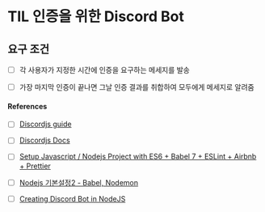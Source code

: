 # TIL 인증을 위한 Discord Bot

## 요구 조건

- [ ] 각 사용자가 지정한 시간에 인증을 요구하는 메세지를 발송

- [ ] 가장 마지막 인증이 끝나면 그날 인증 결과를 취합하여 모두에게 메세지로 알려줌

#### References

- [ ] [Discordjs guide](https://discordjs.guide/#before-you-begin)

- [ ] [Discordjs Docs](https://discord.js.org/docs/packages/builders/1.6.1)

- [ ] [Setup Javascript / Nodejs Project with ES6 + Babel 7 + ESLint + Airbnb + Prettier](https://gist.github.com/vukhanhtruong/670c6b4d1c02a5798cb40a50762c7548)

- [ ] [Nodejs 기본설정2 - Babel, Nodemon](https://shlee0882.tistory.com/231)

- [ ] [Creating Discord Bot in NodeJS](https://youtu.be/5UOMuTWrh6Q)